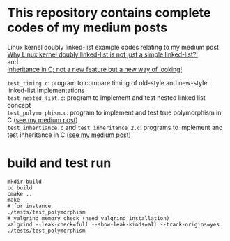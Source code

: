 # This repository contains complete codes of my medium posts
Linux kernel doubly linked-list example codes relating to my medium post\
[Why Linux kernel doubly linked-list is not just a simple linked-list?!](https://medium.com/@m.zanoosi/why-linux-kernel-doubly-linked-list-is-not-just-a-simple-linked-list-fb8c43ff150)\
and\
[Inheritance in C; not a new feature but a new way of looking!](https://medium.com/@m.zanoosi/inheritance-in-c-not-a-new-feature-but-a-new-way-of-looking-5cfc117cb67c)

`test_timing.c`: program to compare timing of old-style and new-style linked-list implementations\
`test_nested_list.c`: program to implement and test nested linked list concept\
`test_polymorphism.c`: program to implement and test true polymorphism in C ([see my medium post](https://medium.com/@m.zanoosi/why-linux-kernel-doubly-linked-list-is-not-just-a-simple-linked-list-fb8c43ff150))\
`test_inhertiance.c` and `test_inheritance_2.c`: programs to implement and test inheritance in C ([see my medium post](https://medium.com/@m.zanoosi/inheritance-in-c-not-a-new-feature-but-a-new-way-of-looking-5cfc117cb67c))

# build and test run
```
mkdir build
cd build
cmake ..
make
# for instance
./tests/test_polymorphism
# valgrind memory check (need valgrind installation)
valgrind --leak-check=full --show-leak-kinds=all --track-origins=yes ./tests/test_polymorphism
```

